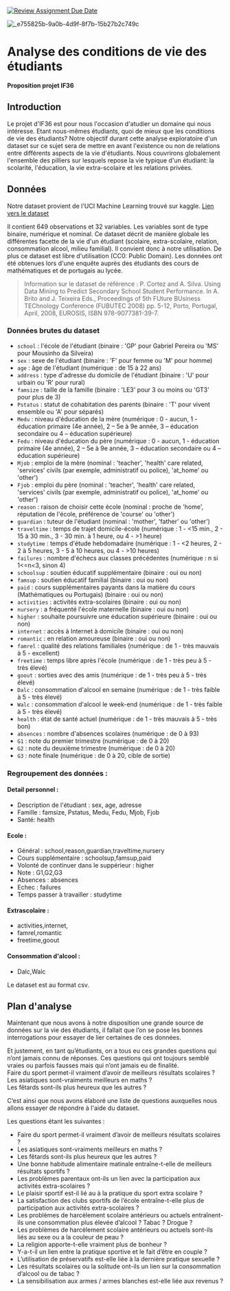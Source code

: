 [![Review Assignment Due Date](https://classroom.github.com/assets/deadline-readme-button-24ddc0f5d75046c5622901739e7c5dd533143b0c8e959d652212380cedb1ea36.svg)](https://classroom.github.com/a/Fj4cXJY4)

![_e755825b-9a0b-4d9f-8f7b-15b27b2c749c](https://github.com/IF36-visualisation/projet-if36-p24-rrrrrrr/assets/134507615/40029478-7fe4-4bb6-8101-9f2e9bb7f562)

# Analyse des conditions de vie des étudiants
**Proposition projet IF36**

## Introduction
Le projet d'IF36 est pour nous l'occasion d'atudier un domaine qui nous intéresse. Etant nous-mêmes étudiants, quoi de mieux que les conditions de vie des étudiants?
Notre objectif durant cette analyse exploratoire d'un dataset sur ce sujet sera de mettre en avant l'existence ou non de relations entre différents aspects de la vie d'étudiants. Nous couvrirons globalement l'ensemble des pilliers sur lesquels repose la vie typique d'un étudiant: la scolarité, l'éducation, la vie extra-scolaire et les relations privées.

## Données
Notre dataset provient de l'UCI Machine Learning trouvé sur kaggle. [Lien vers le dataset](https://www.kaggle.com/datasets/uciml/student-alcohol-consumption/data)

Il contient 649 observations et 32 variables. Les variables sont de type binaire, numérique et nominal. Ce dataset décrit de manière globale les différentes facette de la vie d'un étudiant (scolaire, extra-scolaire, relation, consommation alcool, milieu familial). Il convient donc à notre utilisation. De plus ce dataset est libre d'utilisation (CC0: Public Domain). Les données ont été obtenues lors d'une enquête auprès des étudiants des cours de mathématiques et de portugais au lycée.

>Information sur le dataset de référence : 
>P. Cortez and A. Silva. Using Data Mining to Predict Secondary School Student Performance. In A. Brito and J. Teixeira Eds., Proceedings of 5th FUture BUsiness TEChnology Conference (FUBUTEC 2008) pp. 5-12, Porto, Portugal, April, 2008, EUROSIS, ISBN 978-9077381-39-7.


### Données brutes du dataset

- `school` : l'école de l'étudiant (binaire : 'GP' pour Gabriel Pereira ou 'MS' pour Mousinho da Silveira)
- `sex` : sexe de l'étudiant (binaire : 'F' pour femme ou 'M' pour homme)
- `age` : âge de l'étudiant (numérique : de 15 à 22 ans)
- `address` : type d'adresse du domicile de l'étudiant (binaire : 'U' pour urbain ou 'R' pour rural)
- `famsize` : taille de la famille (binaire : 'LE3' pour 3 ou moins ou 'GT3' pour plus de 3)
- `Pstatus` : statut de cohabitation des parents (binaire : 'T' pour vivent ensemble ou 'A' pour séparés)
- `Medu` : niveau d'éducation de la mère (numérique : 0 - aucun, 1 - éducation primaire (4e année), 2 – 5e à 9e année, 3 – éducation secondaire ou 4 – éducation supérieure)
- `Fedu` : niveau d'éducation du père (numérique : 0 - aucun, 1 - éducation primaire (4e année), 2 – 5e à 9e année, 3 – éducation secondaire ou 4 – éducation supérieure)
- `Mjob` : emploi de la mère (nominal : 'teacher', 'health' care related, 'services' civils (par exemple, administratif ou police), 'at_home' ou 'other')
- `Fjob` : emploi du père (nominal : 'teacher', 'health' care related, 'services' civils (par exemple, administratif ou police), 'at_home' ou 'other')
- `reason` : raison de choisir cette école (nominal : proche de 'home', réputation de l'école, préférence de 'course' ou 'other')
- `guardian` : tuteur de l'étudiant (nominal : 'mother', 'father' ou 'other')
- `traveltime` : temps de trajet domicile-école (numérique : 1 - <15 min., 2 - 15 à 30 min., 3 - 30 min. à 1 heure, ou 4 - >1 heure)
- `studytime` : temps d'étude hebdomadaire (numérique : 1 - <2 heures, 2 - 2 à 5 heures, 3 - 5 à 10 heures, ou 4 - >10 heures)
- `failures` : nombre d'échecs aux classes précédentes (numérique : n si 1<=n<3, sinon 4)
- `schoolsup` : soutien éducatif supplémentaire (binaire : oui ou non)
- `famsup` : soutien éducatif familial (binaire : oui ou non)
- `paid` : cours supplémentaires payants dans la matière du cours (Mathématiques ou Portugais) (binaire : oui ou non)
- `activities` : activités extra-scolaires (binaire : oui ou non)
- `nursery` : a fréquenté l'école maternelle (binaire : oui ou non)
- `higher` : souhaite poursuivre une éducation supérieure (binaire : oui ou non)
- `internet` : accès à Internet à domicile (binaire : oui ou non)
- `romantic` : en relation amoureuse (binaire : oui ou non)
- `famrel` : qualité des relations familiales (numérique : de 1 - très mauvais à 5 - excellent)
- `freetime` : temps libre après l'école (numérique : de 1 - très peu à 5 - très élevé)
- `goout` : sorties avec des amis (numérique : de 1 - très peu à 5 - très élevé)
- `Dalc` : consommation d'alcool en semaine (numérique : de 1 - très faible à 5 - très élevé)
- `Walc` : consommation d'alcool le week-end (numérique : de 1 - très faible à 5 - très élevé)
- `health` : état de santé actuel (numérique : de 1 - très mauvais à 5 - très bon)
- `absences` : nombre d'absences scolaires (numérique : de 0 à 93)
- `G1` : note du premier trimestre (numérique : de 0 à 20)
- `G2` : note du deuxième trimestre (numérique : de 0 à 20)
- `G3` : note finale (numérique : de 0 à 20, cible de sortie)

### Regroupement des données :
#### Detail personnel :
  - Description de l'étudiant : sex, age, adresse
  - Famille : famsize, Pstatus, Medu, Fedu, Mjob, Fjob
  - Santé: health
#### Ecole : 
  - Général : school,reason,guardian,traveltime,nursery
  - Cours supplémentaire : schoolsup,famsup,paid
  - Volonté de continuer dans le suppérieur : higher
  - Note : G1,G2,G3 
  - Absences : absences
  - Echec : failures
  - Temps passer à travailler : studytime
#### Extrascolaire : 
  - activities,internet,
  - famrel,romantic
  - freetime,goout
#### Consommation d'alcool :
  - Dalc,Walc

Le dataset est au format csv.

## Plan d'analyse
Maintenant que nous avons à notre disposition une grande source de données sur la vie des étudiants, il fallait que l’on se pose les bonnes interrogations pour essayer de lier certaines de ces données.   

Et justement, en tant qu’étudiants, on a tous eu ces grandes questions qui n’ont jamais connu de réponses. Ces questions qui ont toujours semblé vraies ou parfois fausses mais qui n’ont jamais eu de finalité.   
Faire du sport permet-il vraiment d’avoir de meilleurs résultats scolaires ?   
Les asiatiques sont-vraiments meilleurs en maths ?   
Les fêtards sont-ils plus heureux que les autres ?   

C’est ainsi que nous avons élaboré une liste de questions auxquelles nous allons essayer de répondre à l'aide du dataset.   

Les questions étant les suivantes :   
- Faire du sport permet-il vraiment d’avoir de meilleurs résultats scolaires ?   
- Les asiatiques sont-vraiments meilleurs en maths ?   
- Les fêtards sont-ils plus heureux que les autres ?   
- Une bonne habitude alimentaire matinale entraîne-t-elle de meilleurs résultats sportifs ?   
- Les problèmes parentaux ont-ils un lien avec la participation aux activités extra-scolaires ?   
- Le plaisir sportif est-il lié au à la pratique du sport extra scolaire ?   
- La satisfaction des clubs sportifs de l’école entraîne-t-elle plus de participation aux activités extra-scolaires ?   
- Les problèmes de harcèlement scolaire antérieurs ou actuels entraînent-ils une consommation plus élevée d’alcool ? Tabac ? Drogue ?   
- Les problèmes de harcèlement scolaire antérieurs ou actuels sont-ils liés au sexe ou a la couleur de peau ?   
- La religion apporte-t-elle vraiment plus de bonheur ?   
- Y-a-t-il un lien entre la pratique sportive et le fait d’être en couple ?   
- L’utilisation de préservatifs est-elle liée à la dernière pratique sexuelle ?   
- Les résultats scolaires ou la solitude ont-ils un lien sur la consommation d’alcool ou de tabac ?   
- La sensibilisation aux armes / armes blanches est-elle liée aux revenus ?   

